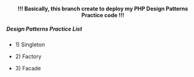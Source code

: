 <h4 align="center"> !!! Basically, this branch create to deploy my PHP Design Patterns Practice code !!! </h4>

<h5>Design Patterns Practice List</h5>

- <p>1) Singleton </p>
- <p>2) Factory </p>
- <p>3) Facade  </p>

